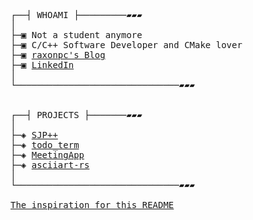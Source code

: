 <pre>

┌──┤ WHOAMI ├─────────▰▰▰
│
├─▣ Not a student anymore
├─▣ C/C++ Software Developer and CMake lover
├─▣ <a href="https://raxonpc.tech/">raxonpc's Blog</a>
├─▣ <a href="https://www.linkedin.com/in/tomasz-or%C5%82owski-a6287a236/">LinkedIn</a>
│
└───────────────────────────────▰▰▰


┌──┤ PROJECTS ├───────▰▰▰
│
├─◈ <a href="https://github.com/raxonpc/sjpp">SJP++</a>
├─◈ <a href="https://github.com/raxonpc/todo_term">todo_term</a>
├─◈ <a href="https://github.com/raxonpc/MeetingApp">MeetingApp</a>
├─◈ <a href="https://github.com/raxonpc/asciiart-rs">asciiart-rs</a>
│
└───────────────────────────────▰▰▰

<a href="https://github.com/thewhiteh4t">The inspiration for this README</a>

</pre>

